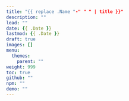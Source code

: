 ```yaml
---
title: "{{ replace .Name "-" " " | title }}"
description: ""
lead: ""
date: {{ .Date }}
lastmod: {{ .Date }}
draft: true
images: []
menu:
  themes:
    parent: ""
weight: 999
toc: true
github: ""
npm: ""
demo: ""
---
```

